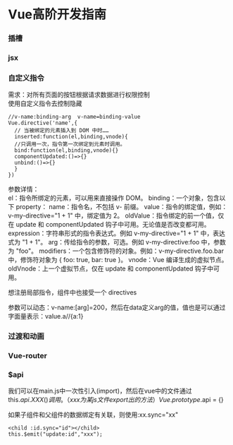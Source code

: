 # Vue高阶开发指南
### 插槽
### jsx
### 自定义指令
需求：对所有页面的按钮根据请求数据进行权限控制  
使用自定义指令去控制隐藏  

```
//v-name:binding-arg  v-name=binding-value
Vue.directive('name',{
  // 当被绑定的元素插入到 DOM 中时……
  inserted:function(el,binding,vnode){
  //只调用一次，指令第一次绑定到元素时调用。
  bind:function(el,binding,vnode){}
  componentUpdated:()=>{}
  unbind:()=>{}
  }
})
```
参数详情：  
el：指令所绑定的元素，可以用来直接操作 DOM。
binding：一个对象，包含以下 property：
    name：指令名，不包括 v- 前缀。
    value：指令的绑定值，例如：v-my-directive="1 + 1" 中，绑定值为 2。
    oldValue：指令绑定的前一个值，仅在 update 和 componentUpdated 钩子中可用。无论值是否改变都可用。
    expression：字符串形式的指令表达式。例如 v-my-directive="1 + 1" 中，表达式为 "1 + 1"。
    arg：传给指令的参数，可选。例如 v-my-directive:foo 中，参数为 "foo"。
    modifiers：一个包含修饰符的对象。例如：v-my-directive.foo.bar 中，修饰符对象为 { foo: true, bar: true }。
vnode：Vue 编译生成的虚拟节点。  
oldVnode：上一个虚拟节点，仅在 update 和 componentUpdated 钩子中可用。

想注册局部指令，组件中也接受一个 directives  

参数可以动态：v-name:[arg]=200，然后在data定义arg的值，值也是可以通过字面量表示：value.a//{a:1}  

### 过渡和动画
### Vue-router
### $api
我们可以在main.js中一次性引入(import)，然后在vue中的文件通过this.$api.XXX()调用。（xxx为某js文件export出的方法）
Vue.prototype.$api = {}

如果子组件和父组件的数据绑定有关联，则使用:xx.sync="xx" 
```
<child :id.sync="id"></child>
this.$emit("update:id","xxx");
```
